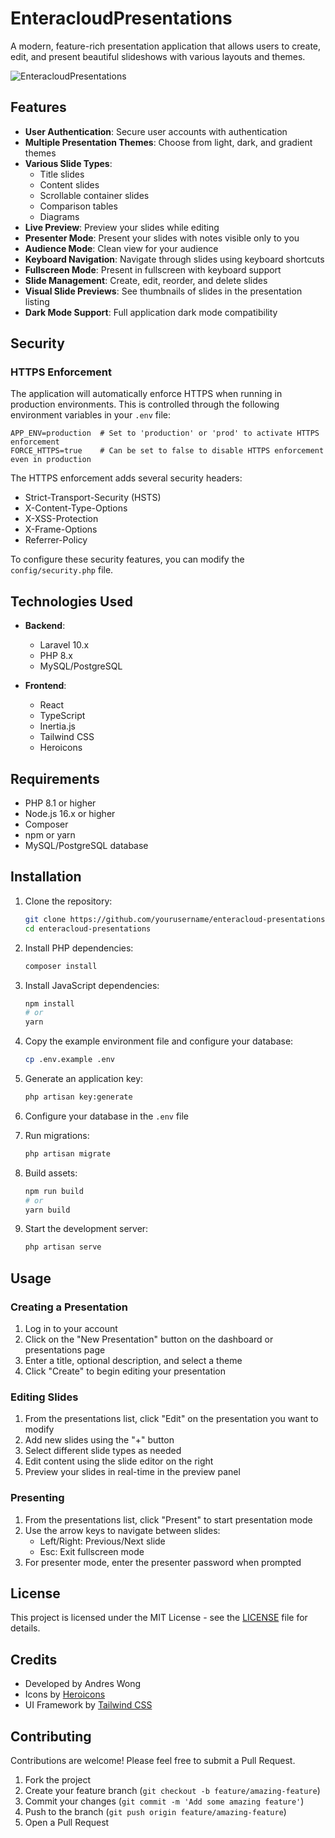 # EnteracloudPresentations

A modern, feature-rich presentation application that allows users to create, edit, and present beautiful slideshows with various layouts and themes.

![EnteracloudPresentations](https://via.placeholder.com/1200x600?text=EnteracloudPresentations)

## Features

- **User Authentication**: Secure user accounts with authentication
- **Multiple Presentation Themes**: Choose from light, dark, and gradient themes
- **Various Slide Types**:
  - Title slides
  - Content slides
  - Scrollable container slides
  - Comparison tables
  - Diagrams
- **Live Preview**: Preview your slides while editing
- **Presenter Mode**: Present your slides with notes visible only to you
- **Audience Mode**: Clean view for your audience
- **Keyboard Navigation**: Navigate through slides using keyboard shortcuts
- **Fullscreen Mode**: Present in fullscreen with keyboard support
- **Slide Management**: Create, edit, reorder, and delete slides
- **Visual Slide Previews**: See thumbnails of slides in the presentation listing
- **Dark Mode Support**: Full application dark mode compatibility

## Security

### HTTPS Enforcement

The application will automatically enforce HTTPS when running in production environments. This is controlled through the following environment variables in your `.env` file:

```
APP_ENV=production  # Set to 'production' or 'prod' to activate HTTPS enforcement
FORCE_HTTPS=true    # Can be set to false to disable HTTPS enforcement even in production
```

The HTTPS enforcement adds several security headers:
- Strict-Transport-Security (HSTS)
- X-Content-Type-Options
- X-XSS-Protection
- X-Frame-Options
- Referrer-Policy

To configure these security features, you can modify the `config/security.php` file.

## Technologies Used

- **Backend**:
  - Laravel 10.x
  - PHP 8.x
  - MySQL/PostgreSQL

- **Frontend**:
  - React
  - TypeScript
  - Inertia.js
  - Tailwind CSS
  - Heroicons

## Requirements

- PHP 8.1 or higher
- Node.js 16.x or higher
- Composer
- npm or yarn
- MySQL/PostgreSQL database

## Installation

1. Clone the repository:
   ```bash
   git clone https://github.com/yourusername/enteracloud-presentations.git
   cd enteracloud-presentations
   ```

2. Install PHP dependencies:
   ```bash
   composer install
   ```

3. Install JavaScript dependencies:
   ```bash
   npm install
   # or
   yarn
   ```

4. Copy the example environment file and configure your database:
   ```bash
   cp .env.example .env
   ```

5. Generate an application key:
   ```bash
   php artisan key:generate
   ```

6. Configure your database in the `.env` file

7. Run migrations:
   ```bash
   php artisan migrate
   ```

8. Build assets:
   ```bash
   npm run build
   # or
   yarn build
   ```

9. Start the development server:
   ```bash
   php artisan serve
   ```

## Usage

### Creating a Presentation

1. Log in to your account
2. Click on the "New Presentation" button on the dashboard or presentations page
3. Enter a title, optional description, and select a theme
4. Click "Create" to begin editing your presentation

### Editing Slides

1. From the presentations list, click "Edit" on the presentation you want to modify
2. Add new slides using the "+" button
3. Select different slide types as needed
4. Edit content using the slide editor on the right
5. Preview your slides in real-time in the preview panel

### Presenting

1. From the presentations list, click "Present" to start presentation mode
2. Use the arrow keys to navigate between slides:
   - Left/Right: Previous/Next slide
   - Esc: Exit fullscreen mode
3. For presenter mode, enter the presenter password when prompted

## License

This project is licensed under the MIT License - see the [LICENSE](LICENSE) file for details.

## Credits

- Developed by Andres Wong
- Icons by [Heroicons](https://heroicons.com/)
- UI Framework by [Tailwind CSS](https://tailwindcss.com/)

## Contributing

Contributions are welcome! Please feel free to submit a Pull Request.

1. Fork the project
2. Create your feature branch (`git checkout -b feature/amazing-feature`)
3. Commit your changes (`git commit -m 'Add some amazing feature'`)
4. Push to the branch (`git push origin feature/amazing-feature`)
5. Open a Pull Request
